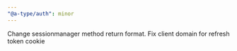 ```yaml
---
"@a-type/auth": minor
---
```


Change sessionmanager method return format. Fix client domain for refresh token cookie
